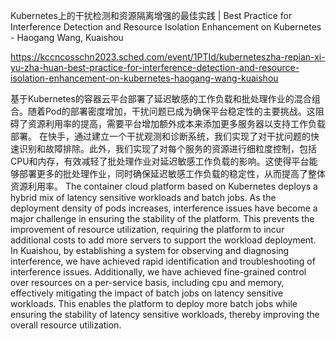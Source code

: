 Kubernetes上的干扰检测和资源隔离增强的最佳实践 | Best Practice for Interference Detection and Resource Isolation Enhancement on Kubernetes - Haogang Wang, Kuaishou

https://kccncosschn2023.sched.com/event/1PTId/kuberneteszha-repian-xi-yu-zha-huan-best-practice-for-interference-detection-and-resource-isolation-enhancement-on-kubernetes-haogang-wang-kuaishou

基于Kubernetes的容器云平台部署了延迟敏感的工作负载和批处理作业的混合组合。随着Pod的部署密度增加，干扰问题已成为确保平台稳定性的主要挑战。这阻碍了资源利用率的提高，需要平台增加额外成本来添加更多服务器以支持工作负载部署。 在快手，通过建立一个干扰观测和诊断系统，我们实现了对干扰问题的快速识别和故障排除。此外，我们实现了对每个服务的资源进行细粒度控制，包括CPU和内存，有效减轻了批处理作业对延迟敏感工作负载的影响。这使得平台能够部署更多的批处理作业，同时确保延迟敏感工作负载的稳定性，从而提高了整体资源利用率。 
The container cloud platform based on Kubernetes deploys a hybrid mix of latency sensitive workloads and batch jobs. As the deployment density of pods increases, interference issues have become a major challenge in ensuring the stability of the platform. This prevents the improvement of resource utilization, requiring the platform to incur additional costs to add more servers to support the workload deployment. In Kuaishou, by establishing a system for observing and diagnosing interference, we have achieved rapid identification and troubleshooting of interference issues. Additionally, we have achieved fine-grained control over resources on a per-service basis, including cpu and memory, effectively mitigating the impact of batch jobs on latency sensitive workloads. This enables the platform to deploy more batch jobs while ensuring the stability of latency sensitive workloads, thereby improving the overall resource utilization.